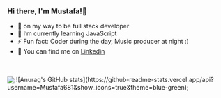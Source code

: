  


### Hi there, I'm Mustafa!👋       
    
- 🔭 on my way to be full stack developer                                                 
- 🌱 I’m currently learning JavaScript 
- ⚡ Fun fact: Coder during the day, Music producer at night :)
- 🧐 You can find me on <a href="https://www.linkedin.com/in/mustafa-sh-3707a1217">Linkedin</a> 

<br>
<br>
<img align="center" src="https://github-readme-stats.vercel.app/api/top-langs/?username=Mustafa681&theme=black" />
![Anurag's GitHub stats](https://github-readme-stats.vercel.app/api?username=Mustafa681&show_icons=true&theme=blue-green);
